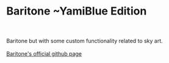 # Baritone ~YamiBlue Edition
<br><br>
Baritone but with some custom functionality related to sky art.
<br><br>
<a href="https://github.com/cabaletta/baritone/">Baritone's official github page</a>
